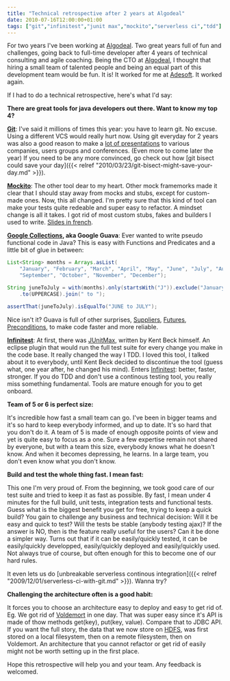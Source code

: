 ```yaml
---
title: "Technical retrospective after 2 years at Algodeal"
date: 2010-07-16T12:00:00+01:00
tags: ["git","infinitest","junit max","mockito","serverless ci","tdd"]
---
```


For two years I've been working at <a href="https://beta.algodeal.com/home.html">Algodeal</a>. Two great years full of fun and challenges, going back to full-time developer after 4 years of technical consulting and agile coaching. Being the CTO at <a href="https://beta.algodeal.com/home.html">Algodeal</a>, I thought that hiring a small team of talented people and being an equal part of this development team would be fun. It is! It worked for me at <a href="http://fr.adesoft.com/">Adesoft</a>. It worked again.

If I had to do a technical retrospective, here's what I'd say:

<strong>There are great tools for java developers out there. Want to know my top 4?</strong>

<strong><a href="http://git-scm.com/">Git</a></strong>: I've said it millions of times this year: you have to learn git. No excuse. Using a different VCS would really hurt now. Using git everyday for 2 years was also a good reason to make a <a href="http://www.slideshare.net/dgageot/tag/git">lot of presentations</a> to various companies, users groups and conferences. (Even more to come later the year) If you need to be any more convinced, go check out how [git bisect could save your day]({{< relref "2010/03/23/git-bisect-might-save-your-day.md" >}}).

<strong><a href="http://mockito.org/">Mockito</a></strong>: The other tool dear to my heart. Other mock framemorks made it clear that I should stay away from mocks and stubs, except for custom-made ones. Now, this all changed. I'm pretty sure that this kind of tool can make your tests quite redeable and super easy to refactor. A mindset change is all it takes. I got rid of most custom stubs, fakes and builders I used to write. <a href="http://www.slideshare.net/dgageot/mockito-chti-jug">Slides in french</a>.

<strong><a href="http://code.google.com/p/guava-libraries/">Google Collections</a>, aka Google Guava</strong>: Ever wanted to write pseudo functional code in Java? This is easy with Functions and Predicates and a little bit of glue in between:

```java
List<String> months = Arrays.asList(
    "January", "February", "March", "April", "May", "June", "July", "August",
    "September", "October", "November", "December");

String juneToJuly = with(months).only(startsWith("J")).exclude("January")
    .to(UPPERCASE).join(" to ");

assertThat(juneToJuly).isEqualTo("JUNE to JULY");
```

Nice isn't it? Guava is full of other surprises, <a href="http://guava-libraries.googlecode.com/svn/trunk/javadoc/com/google/common/base/Suppliers.html">Suppliers</a>, <a href="http://guava-libraries.googlecode.com/svn/trunk/javadoc/com/google/common/util/concurrent/Futures.html">Futures</a>, <a href="http://guava-libraries.googlecode.com/svn/trunk/javadoc/com/google/common/base/Preconditions.html">Preconditions</a>, to make code faster and more reliable.

<strong><a href="http://improvingworks.com/products/infinitest/">Infinitest</a></strong>: At first, there was <a href="http://www.junitmax.com/">JUnitMax</a>, written by Kent Beck himself. An eclipse plugin that would run the full test suite for every change you make in the code base. It really changed the way I TDD. I loved this tool, I talked about it to everybody, until Kent Beck decided to discontinue the tool (guess what, one year after, he changed his mind). Enters <a href="http://improvingworks.com/products/infinitest/">Infinitest</a>: better, faster, stronger. If you do TDD and don't use a continous testing tool, you really miss something fundamental. Tools are mature enough for you to get onboard.

<strong>Team of 5 or 6 is perfect size:</strong>

It's incredible how fast a small team can go. I've been in bigger teams and it's so hard to keep everybody informed, and up to date. It's so hard that you don't do it. A team of 5 is made of enough opposite points of view and yet is quite easy to focus as a one. Sure a few expertise remain not shared by everyone, but with a team this size, everybody knows what he doesn't know. And when it becomes depressing, he learns. In a large team, you don't even know what you don't know.

<strong>Build and test the whole thing fast. I mean fast:</strong>

This one I'm very proud of. From the beginning, we took good care of our test suite and tried to keep it as fast as possible. By fast, I mean under 4 minutes for the full build, unit tests, integration tests and functional tests. Guess what is the biggest benefit you get for free, trying to keep a quick build? You gain to challenge any business and technical decision: Will it be easy and quick to test? Will the tests be stable (anybody testing ajax)? If the answer is NO, then is the feature really useful for the users? Can it be done a simpler way. Turns out that if it can be easily/quickly tested, it can be easily/quickly developped, easily/quickly deployed and easily/quickly used.
Not always true of course, but often enough for this to become one of our hard rules.

It even lets us do [unbreakable serverless continous integration]({{< relref "2009/12/01/serverless-ci-with-git.md" >}}).
Wanna try?

<strong>Challenging the architecture often is a good habit:</strong>

It forces you to choose an architecture easy to deploy and easy to get rid of. Eg. We got rid of <a href="http://project-voldemort.com/">Voldemort</a> in one day. That was super easy since it's API is made of thow methods get(key), put(key, value). Compare that to JDBC API. If you want the full story, the data that we now store on <a href="http://hadoop.apache.org/">HDFS</a>, was first stored on a local filesystem, then on a remote filesystem, then on Voldemort.
An architecture that you cannot refactor or get rid of easily might not be worth setting up in the first place.

Hope this retrospective will help you and your team. Any feedback is welcomed.
